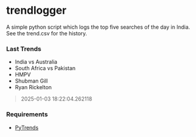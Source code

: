 # trendlogger
A simple python script which logs the top five searches of the day in India.<br>See the trend.csv for the history.<br>

<!-- Last Trends -->
### Last Trends
* India vs Australia
* South Africa vs Pakistan
* HMPV
* Shubman Gill
* Ryan Rickelton
> 2025-01-03 18:22:04.262118

<!-- Requirements -->
### Requirements
* [PyTrends](https://github.com/dreyco676/pytrends)
